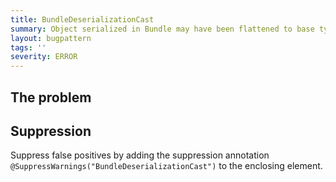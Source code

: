 ```yaml
---
title: BundleDeserializationCast
summary: Object serialized in Bundle may have been flattened to base type.
layout: bugpattern
tags: ''
severity: ERROR
---
```


<!--
*** AUTO-GENERATED, DO NOT MODIFY ***
To make changes, edit the @BugPattern annotation or the explanation in docs/bugpattern.
-->


## The problem


## Suppression
Suppress false positives by adding the suppression annotation `@SuppressWarnings("BundleDeserializationCast")` to the enclosing element.

